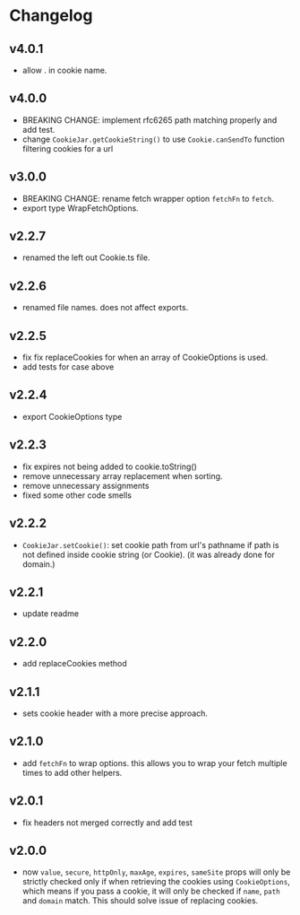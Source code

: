 
# Changelog

## v4.0.1

- allow . in cookie name.

## v4.0.0

- BREAKING CHANGE: implement rfc6265 path matching properly and add test.
- change `CookieJar.getCookieString()` to use `Cookie.canSendTo` function filtering cookies for a url

## v3.0.0

- BREAKING CHANGE: rename fetch wrapper option `fetchFn` to `fetch`.
- export type WrapFetchOptions.

## v2.2.7

- renamed the left out Cookie.ts file.

## v2.2.6

- renamed file names. does not affect exports.

## v2.2.5

- fix fix replaceCookies for when an array of CookieOptions is used.
- add tests for case above

## v2.2.4

- export CookieOptions type

## v2.2.3

- fix expires not being added to cookie.toString()
- remove unnecessary array replacement when sorting.
- remove unnecessary assignments
- fixed some other code smells

## v2.2.2

- `CookieJar.setCookie()`: set cookie path from url's pathname if path is not defined inside cookie string (or Cookie). (it was already done for domain.)

## v2.2.1

- update readme

## v2.2.0

- add replaceCookies method

## v2.1.1

- sets cookie header with a more precise approach.

## v2.1.0

- add `fetchFn` to wrap options. this allows you to wrap your fetch multiple times to add other helpers.

## v2.0.1

- fix headers not merged correctly and add test

## v2.0.0

- now `value`, `secure`, `httpOnly`, `maxAge`, `expires`, `sameSite` props will only be strictly checked only if
  when retrieving the cookies using `CookieOptions`, which means if you pass a cookie,
  it will only be checked if `name`, `path` and `domain` match. This should solve issue of replacing cookies.
